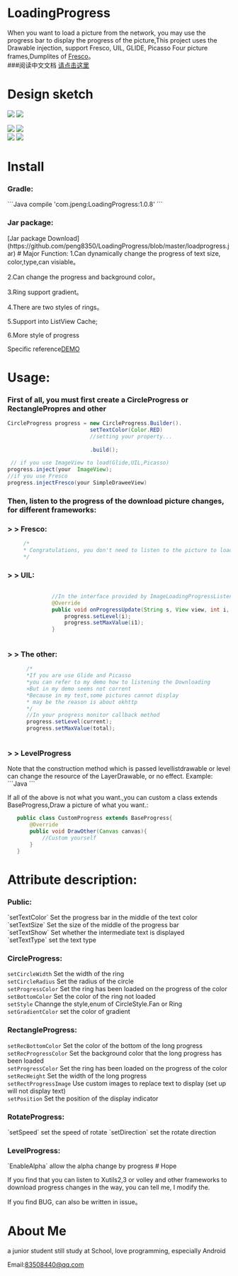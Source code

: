 # LoadingProgress
 When you want to load a picture from the network, you may use the progress bar to display the progress of the picture,This project uses the Drawable injection, support Fresco, UIL, GLIDE, Picasso
Four picture frames,Dumplites of [Fresco](https://github.com/facebook/fresco)。<br>
###阅读中文文档 [请点击这里](https://github.com/peng8350/LoadingProgress/blob/master/README_CN.md)
# Design sketch
  ![](https://github.com/peng8350/LoadingProgress/blob/master/art/view1.gif)  ![](https://github.com/peng8350/LoadingProgress/blob/master/art/view2.gif)  
  
   ![](https://github.com/peng8350/LoadingProgress/blob/master/art/1.gif) </t> 
    ![](https://github.com/peng8350/LoadingProgress/blob/master/art/2.gif) <br> 
      ![](https://github.com/peng8350/LoadingProgress/blob/master/art/3.gif) </t> 
       ![](https://github.com/peng8350/LoadingProgress/blob/master/art/4.gif) <br> 

# Install
   <h3>Gradle:</h3>
  ```Java
    compile 'com.jpeng:LoadingProgress:1.0.8'
  ```
   <h3>Jar package:</h3>
   [Jar package Download](https://github.com/peng8350/LoadingProgress/blob/master/loadprogress.jar)
# Major Function:
  1.Can dynamically change the progress of text size, color,type,can visiable。
  
  2.Can change the progress and background color。
  
  3.Ring support gradient。
  
  4.There are two styles of rings。
  
  5.Support into ListView Cache;
  
  6.More style of progress
  
  Specific reference[DEMO](https://github.com/peng8350/LoadingProgress/tree/master/Demo)
  
# Usage:

  <h3>First of all, you must first create a CircleProgress or RectanglePropres and other </h3>
    
  ```Java
  CircleProgress progress = new CircleProgress.Builder().
                            setTextColor(Color.RED)
                            //setting your property...
                            
                            .build();
   
   // if you use ImageView to load(Glide,UIL,Picasso)
  progress.inject(your  ImageView);
  //if you use Fresco
  progress.injectFresco(your SimpleDraweeView)
  ```

  <h3>Then, listen to the progress of the download picture changes, for different frameworks:</h3>
  
  <h3> > > Fresco: </h3>
  
  ```Java
       /*
       * Congratulations, you don't need to listen to the picture to load the progress of change
       */
  ```

  <h3> > > UIL: </h3>
  
  ```Java
               
                //In the interface provided by ImageLoadingProgressListener UIL inside:
				@Override
				public void onProgressUpdate(String s, View view, int i, int i1) {
					progress.setLevel(i);
                    progress.setMaxValue(i1);
				}
       
  ```
  
  <h3> > >  The other: </h3>
  
  ```Java
        /*
        *If you are use Glide and Picasso 
        *you can refer to my demo how to listening the Downloading
        ×But in my demo seems not corrent
        *Because in my test,some pictures cannot display
        * may be the reason is about okhttp
        */
        //In your progress monitor callback method
        progress.setLevel(current);
        progress.setMaxValue(total);
       
  ```
  <h3> > >  LevelProgress </h3>
   Note that the construction method which is passed levellistdrawable or level can change the resource of the LayerDrawable, or no effect.
    Example:
   ```Java
    <?xml version="1.0" encoding="utf-8"?>
    <layer-list xmlns:android="http://schemas.android.com/apk/res/android">
        <item
            android:id="@android:id/background"
            android:drawable="@mipmap/battery_full"/>
        <item android:id="@android:id/progress">
            <clip
                android:drawable="@mipmap/battery_none"
                android:gravity="bottom"
                android:clipOrientation="vertical"/>
        </item>
    </layer-list>
   ```
    
   If all of the above is not what you want.,you can custom a class extends BaseProgress,Draw a picture of what you want.:
   ```Java
      public class CustomProgress extends BaseProgress{
          @Override
          public void DrawOther(Canvas canvas){
              //Custom yourself
          }
      }
   ```
 
# Attribute description:

 <h3> Public: </h3>
  `setTextColor` Set the progress bar in the middle of the text color<br>
  `setTextSize`  Set the size of the middle of the progress bar<br>
  `setTextShow`  Set whether the intermediate text is displayed<br>
  `setTextType`  set the text type
  
  <h3>CircleProgress:</h3>
   
  `setCircleWidth`   Set the width of the ring<br>
  `setCircleRadius`  Set the radius of the circle<br>
  `setProgressColor` Set the ring has been loaded on the progress of the color<br>
  `setBottomColor`   Set the color of the ring not loaded<br>
  `setStyle`         Channge the style,enum of CircleStyle.Fan or Ring<br>
  `setGradientColor` set the color of gradient
  
  <h3>RectangleProgress:</h3>
   
  `setRecBottomColor`   Set the color of the bottom of the long progress<br>
  `setRecProgressColor`  Set the background color that the long progress has been loaded<br>
  `setProgressColor` Set the ring has been loaded on the progress of the color<br>
  `setRecHeight`   Set the width of the long progress<br>
  `setRectProgressImage`  Use custom images to replace text to display (set up will not display text)<br>
  `setPosition` Set the position of the display indicator
   
   <h3>RotateProgress:</h3>
    `setSpeed`   set the speed of rotate
    `setDirection` set the rotate direction
    
   <h3>LevelProgress:</h3>
   `EnableAlpha` allow the alpha change by progress
# Hope
  
  If you find that you can listen to Xutils2,3 or volley and other frameworks to download progress changes in the way, you can tell me, I modify the.
  
  If you find BUG, can also be written in issue。
  
# About Me

  a junior student still study at School, love programming, especially Android
  
  Email:83508440@qq.com

  
